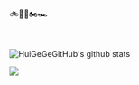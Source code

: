 <!-- ### Hi there 👋 -->
<div>
  🚲🛴🛵🏍🏎
</div>
<br> </br>

![HuiGeGeGitHub's github stats](https://github-readme-stats.vercel.app/api?username=HuiGeGeGitHub&theme=radical)

<div>
<img src="https://github-readme-stats.vercel.app/api/top-langs/?username=HuiGeGeGitHub&theme=radical"/>
</div>

<!--
**HuiGeGeGitHub/huigegegithub** is a ✨ _special_ ✨ repository because its `README.md` (this file) appears on your GitHub profile.
Here are some ideas to get you started:

- 🔭 I’m currently working on ...
- 🌱 I’m currently learning ...
- 👯 I’m looking to collaborate on ...
- 🤔 I’m looking for help with ...
- 💬 Ask me about ...
- 📫 How to reach me: ...
- 😄 Pronouns: ...
- ⚡ Fun fact: ...
-->
